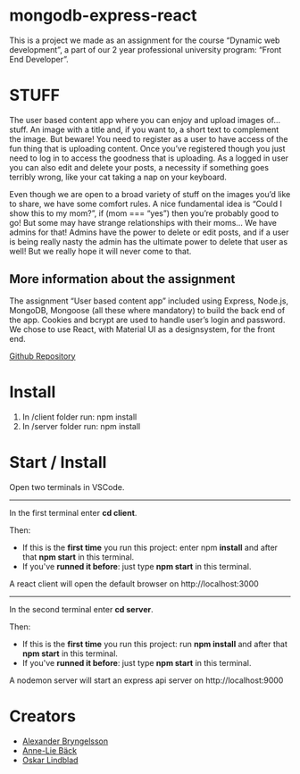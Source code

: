 # mongodb-express-react  


This is a project we made as an assignment for the course “Dynamic web development”, a part of our 2 year professional university program: “Front End Developer”.

# STUFF
The user based content app where you can enjoy and upload images of… stuff. An image with a title and, if you want to, a short text to complement the image. But beware! You need to register as a user to have access of the fun thing that is uploading content. Once you’ve registered though you just need to log in to access the goodness that is uploading. As a logged in user you can also edit and delete your posts, a necessity if something goes terribly wrong, like your cat taking a nap on your keyboard.


Even though we are open to a broad variety of stuff on the images you’d like to share, we have some comfort rules. A nice fundamental idea is “Could I show this to my mom?”, if (mom === “yes”) then you’re probably good to go! But some may have strange relationships with their moms… We have admins for that! Admins have the power to delete or edit posts, and if a user is being really nasty the admin has the ultimate power to delete that user as well! But we really hope it will never come to that.

## More information about the assignment

The assignment “User based content app” included using Express, Node.js, MongoDB, Mongoose (all these where mandatory) to build the back end of the app. Cookies and bcrypt are used to handle user’s login and password. We chose to use React, with Material UI as a designsystem, for the front end. 


[Github Repository](https://github.com/alexbryw/mongodb-express-react)

# Install  
1. In /client folder run: npm install  
2. In /server folder run: npm install  

# Start / Install

Open two terminals in VSCode.  

---------------

In the first terminal enter **cd client**. 

Then:
 - If this is the **first time** you run this project: enter npm **install** and after that **npm start** in this terminal. 
- If you've **runned it before**: just type **npm start** in this terminal.

A react client will open the default browser on http://localhost:3000  

---------------

In the second terminal enter **cd server**.

Then:
 - If this is the **first time** you run this project: run **npm install** and after that **npm start** in this terminal. 
- If you've **runned it before**: just type **npm start** in this terminal.

A nodemon server will start an express api server on http://localhost:9000



# Creators
- [Alexander Bryngelsson](https://github.com/alexbryw)
- [Anne-Lie Bäck](https://github.com/Anne-Lie-Back) 
- [Oskar Lindblad](https://github.com/ozckarr) 

